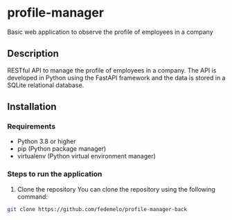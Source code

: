 # profile-manager
Basic web application to observe the profile of employees in a company

## Description

RESTful API to manage the profile of employees in a company. The API is developed in Python using the FastAPI framework and the data is stored in a SQLite relational database.

## Installation

### Requirements

- Python 3.8 or higher
- pip (Python package manager)
- virtualenv (Python virtual environment manager)

### Steps to run the application

1. Clone the repository
You can clone the repository using the following command:
```bash
git clone https://github.com/fedemelo/profile-manager-back
```
